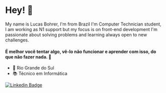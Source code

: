# Hey! 👋
My name is Lucas Bohrer, I'm from Brazil I'm Computer Technician student, I am working as N1 support but my focus is on front-end development
I'm passionate about solving problems and learning always open to new challenges.


#### É melhor você tentar algo, vê-lo não funcionar e aprender com isso, do que não fazer nada. 🧠
- 📍 Rio Grande do Sul
- 📚 Técnico em Informática

[![Linkedin Badge](https://img.shields.io/badge/-Linkedin-blue?style=flat-square&logo=Linkedin&logoColor=white&link=https://www.linkedin.com/in/lucasbohrer/)](https://www.linkedin.com/in/lucasbohrer/)

